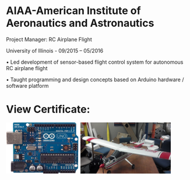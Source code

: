 # AIAA-American Institute of Aeronautics and Astronautics
Project Manager: RC Airplane Flight

University of Illinois - 09/2015 – 05/2016

•	Led development of sensor-based flight control system for autonomous RC airplane flight

•	Taught programming and design concepts based on Arduino hardware / software platform


# View Certificate:
<img src="https://github.com/ejenkins-001/AIAA-Extracurricular/blob/master/Arduino.png" height="140">
<img src="https://github.com/ejenkins-001/AIAA-Extracurricular/blob/master/RC Plane.jpg" height="140">
